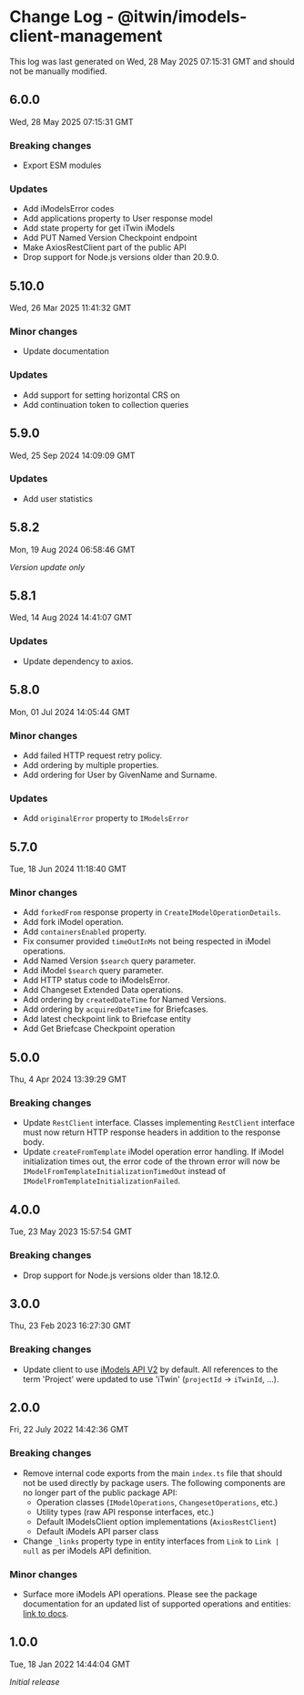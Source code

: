 # Change Log - @itwin/imodels-client-management

This log was last generated on Wed, 28 May 2025 07:15:31 GMT and should not be manually modified.

## 6.0.0

Wed, 28 May 2025 07:15:31 GMT

### Breaking changes

- Export ESM modules

### Updates

- Add iModelsError codes
- Add applications property to User response model
- Add state property for get iTwin iModels
- Add PUT Named Version Checkpoint endpoint
- Make AxiosRestClient part of the public API
- Drop support for Node.js versions older than 20.9.0.

## 5.10.0

Wed, 26 Mar 2025 11:41:32 GMT

### Minor changes

- Update documentation

### Updates

- Add support for setting horizontal CRS on
- Add continuation token to collection queries

## 5.9.0

Wed, 25 Sep 2024 14:09:09 GMT

### Updates

- Add user statistics

## 5.8.2

Mon, 19 Aug 2024 06:58:46 GMT

_Version update only_

## 5.8.1

Wed, 14 Aug 2024 14:41:07 GMT

### Updates

- Update dependency to axios.

## 5.8.0

Mon, 01 Jul 2024 14:05:44 GMT

### Minor changes

- Add failed HTTP request retry policy.
- Add ordering by multiple properties.
- Add ordering for User by GivenName and Surname.

### Updates

- Add `originalError` property to `IModelsError`

## 5.7.0

Tue, 18 Jun 2024 11:18:40 GMT

### Minor changes

- Add `forkedFrom` response property in `CreateIModelOperationDetails`.
- Add fork iModel operation.
- Add `containersEnabled` property.
- Fix consumer provided `timeOutInMs` not being respected in iModel operations.
- Add Named Version `$search` query parameter.
- Add iModel `$search` query parameter.
- Add HTTP status code to iModelsError.
- Add Changeset Extended Data operations.
- Add ordering by `createdDateTime` for Named Versions.
- Add ordering by `acquiredDateTime` for Briefcases.
- Add latest checkpoint link to Briefcase entity
- Add Get Briefcase Checkpoint operation

## 5.0.0

Thu, 4 Apr 2024 13:39:29 GMT

### Breaking changes

- Update `RestClient` interface. Classes implementing `RestClient` interface must now return HTTP response headers in addition to the response body.
- Update `createFromTemplate` iModel operation error handling. If iModel initialization times out, the error code of the thrown error will now be `IModelFromTemplateInitializationTimedOut` instead of `IModelFromTemplateInitializationFailed`.

## 4.0.0

Tue, 23 May 2023 15:57:54 GMT

### Breaking changes

- Drop support for Node.js versions older than 18.12.0.

## 3.0.0

Thu, 23 Feb 2023 16:27:30 GMT

### Breaking changes

- Update client to use [iModels API V2](https://developer.bentley.com/apis/imodels-v2/overview/) by default. All references to the term 'Project' were updated to use 'iTwin' (`projectId` -> `iTwinId`, ...).

## 2.0.0

Fri, 22 July 2022 14:42:36 GMT

### Breaking changes

- Remove internal code exports from the main `index.ts` file that should not be used directly by package users. The following components are no longer part of the public package API:
  - Operation classes (`IModelOperations`, `ChangesetOperations`, etc.)
  - Utility types (raw API response interfaces, etc.)
  - Default IModelsClient option implementations (`AxiosRestClient`)
  - Default iModels API parser class
- Change `_links` property type in entity interfaces from `Link` to `Link | null` as per iModels API definition.

### Minor changes

- Surface more iModels API operations. Please see the package documentation for an updated list of supported operations and entities: [link to docs](https://github.com/iTwin/imodels-clients/blob/main/docs/IModelsClientAuthoring.md).

## 1.0.0

Tue, 18 Jan 2022 14:44:04 GMT

_Initial release_
